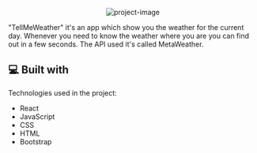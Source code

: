 <p align="center"><img src="https://socialify.git.ci/jucastefan/tellmeweather/image?language=1&amp;name=1&amp;owner=1&amp;theme=Light" alt="project-image"></p>

<p id="description">"TellMeWeather" it's an app which show you the weather for the current day. Whenever you need to know the weather where you are you can find out in a few seconds. The API used it's called MetaWeather.</p> 
  
<h2>💻 Built with</h2>

Technologies used in the project:

*   React
*   JavaScript
*   CSS
*   HTML
*   Bootstrap
